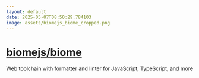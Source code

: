 ```yaml
---
layout: default
date: 2025-05-07T08:50:29.784103
image: assets/biomejs_biome_cropped.png
---
```


# [biomejs/biome](https://github.com/biomejs/biome)

Web toolchain with formatter and linter for JavaScript, TypeScript, and more
